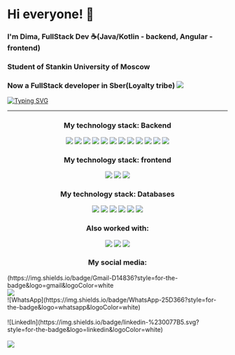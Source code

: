 # Hi everyone! 👋
### I'm Dima, FullStack Dev ☕️(Java/Kotlin - backend, Angular - frontend)
### Student of Stankin University of Moscow
### Now a FullStack developer in Sber(Loyalty tribe) <a href="https://www.sberbank.ru/ru/person"> <img src="https://img.shields.io/badge/company%website-DC51F7"></a>

[![Typing SVG](https://readme-typing-svg.demolab.com?font=Fira+Code&duration=900&pause=100&color=DC51F7&background=FFDCEA00&multiline=true&width=480&height=130&lines=public+class+User+%7B;public+String+name+%3D+%22Dima%22;public+String+lastName+%3D+%22Vezhnovets%22;public+String+university+%3D+%22STANKIN%22;%7D)](https://git.io/typing-svg)
___
<h3 align="center">
My technology stack: Backend</h3>
<p align="center">
<img src = "https://img.shields.io/badge/java-orange.svg?style=for-the-badge&logo=&logoColor=/">
<img src = "https://img.shields.io/badge/Kotlin-%237F52FF.svg?logo=kotlin&logoColor=white">
<img src = "https://img.shields.io/badge/spring-green.svg?style=for-the-badge&logo=spring&logoColor=white">
<img src = "https://img.shields.io/badge/Hibernate-yellow.svg?style=for-the-badge&logo=Hibernate&logoColor=white">
<img src = "https://img.shields.io/badge/Jenkins-D24939?logo=jenkins&logoColor=white"> 
<img src = "https://img.shields.io/badge/Docker-2496ED?logo=docker&logoColor=fff">  
<img src="https://img.shields.io/badge/GRPC-4285F4"> 
<img src="https://img.shields.io/badge/Tomcat-F38020">
<img src="https://img.shields.io/badge/Apache%20Kafka-000?style=for-the-badge&logo=apachekafka">  
<img src="https://img.shields.io/badge/Gradle-02303A.svg?style=for-the-badge&logo=Gradle&logoColor=white">
<img src="https://img.shields.io/badge/Apache%20Maven-C71A36?style=for-the-badge&logo=Apache%20Maven&logoColor=white">
<img src="https://img.shields.io/badge/GRPC-DC51F7">
<h3 align="center">
My technology stack: frontend</h3>
<p align="center">
<img src = "https://img.shields.io/badge/Angular-%23DD0031.svg?logo=angular&logoColor=white">  
<img src = "https://img.shields.io/badge/TypeScript-3178C6?logo=typescript&logoColor=fff">
<img src = "https://img.shields.io/badge/Bootstrap-7952B3?logo=bootstrap&logoColor=fff">
<h3 align="center">
My technology stack: Databases</h3>
<p align="center">
<img src = "https://img.shields.io/badge/MySql-21332C.svg?style=for-the-badge&logo=mysql&logoColor=white">
<img src = "https://img.shields.io/badge/Oracle-F80000?logo=oracle&logoColor=fff"> 
<img src = "https://img.shields.io/badge/Postgres-%23316192.svg?logo=postgresql&logoColor=white">  
<img src = "https://img.shields.io/badge/Redis-%23DD0031.svg?logo=redis&logoColor=white">  
<img src = "https://img.shields.io/badge/MongoDB-%234ea94b.svg?style=for-the-badge&logo=mongodb&logoColor=white"> 
<img src = "https://img.shields.io/badge/elasticsearch-%230377CC.svg?style=for-the-badge&logo=elasticsearch&logoColor=white"> 
<h3 align="center">
Also worked with: </h3>
<p align="center">
<img src = "https://img.shields.io/badge/Apache%20Groovy-4298B8.svg?style=for-the-badge&logo=Apache+Groovy&logoColor=white">
<img src = "https://img.shields.io/badge/Kubernetes-326CE5?logo=kubernetes&logoColor=fff">
<img src = "https://img.shields.io/badge/nginx-%23009639.svg?style=for-the-badge&logo=nginx&logoColor=white">

<br>
</p>
<h3 align="center"> My social media: </h3>
<p align="center">
<div>(https://img.shields.io/badge/Gmail-D14836?style=for-the-badge&logo=gmail&logoColor=white</div>  
<img src="https://img.shields.io/badge/Gmail-D14836?style=for-the-badge&logo=gmail&logoColor=white&message=vezhnovetsdima04@gmail.com&link=https://web.telegram.org/k/#@Verefrint"></a>
</br> 
<div>![WhatsApp](https://img.shields.io/badge/WhatsApp-25D366?style=for-the-badge&logo=whatsapp&logoColor=white)</div>
</br> 
<div>![LinkedIn](https://img.shields.io/badge/linkedin-%230077B5.svg?style=for-the-badge&logo=linkedin&logoColor=white)</div>
</br> 
<img src="https://img.shields.io/static/v1?style=for-the-badge&logo=telegram&label=Telegram&message=Verefrint&color=blue&labelColor=black&link=https://web.telegram.org/k/#@Verefrint"></a>

